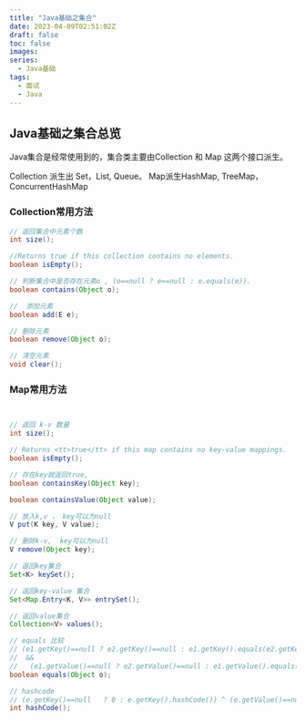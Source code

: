 ```yaml
---
title: "Java基础之集合"
date: 2023-04-09T02:51:02Z
draft: false
toc: false
images:
series:
  - Java基础
tags:
  - 面试
  - Java
---
```

## Java基础之集合总览

Java集合是经常使用到的，集合类主要由Collection 和 Map 这两个接口派生。

Collection 派生出 Set，List, Queue。 Map派生HashMap, TreeMap， ConcurrentHashMap

### Collection常用方法

```java
// 返回集合中元素个数
int size();

//Returns true if this collection contains no elements.
boolean isEmpty();

// 判断集合中是否存在元素o , (o==null ? e==null : o.equals(e)).
boolean contains(Object o);

//  添加元素
boolean add(E e);

// 删除元素
boolean remove(Object o);

// 清空元素
void clear();

```

### Map常用方法

```java


// 返回 k-v 数量
int size();

// Returns <tt>true</tt> if this map contains no key-value mappings.
boolean isEmpty();

// 存在key就返回true,
boolean containsKey(Object key);

boolean containsValue(Object value);

// 放入k,v ， key可以为null
V put(K key, V value);

// 删除k-v,  key可以为null 
V remove(Object key);

// 返回key集合
Set<K> keySet();

// 返回key-value 集合
Set<Map.Entry<K, V>> entrySet();

// 返回value集合
Collection<V> values();

// equals 比较
// (e1.getKey()==null ? e2.getKey()==null : e1.getKey().equals(e2.getKey()))  
//	&&
//   (e1.getValue()==null ? e2.getValue()==null : e1.getValue().equals(e2.getValue()))
boolean equals(Object o);

// hashcode
// (e.getKey()==null   ? 0 : e.getKey().hashCode()) ^ (e.getValue()==null ? 0 : e.getValue().hashCode())
int hashCode();

```
